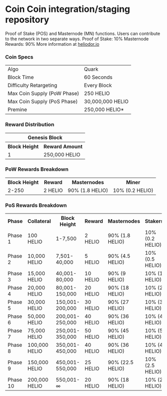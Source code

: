 Coin Coin integration/staging repository
=====================================


Proof of Stake (POS) and Masternode (MN) functions. 
Users can contribute to the network in two separate ways. 
Proof of Stake: 10% 
Masternode Rewards: 90%
More information at [heliodor.io](http://www.heliodor.io) 

### Coin Specs
<table>
<tr><td>Algo</td><td>Quark</td></tr>
<tr><td>Block Time</td><td>60 Seconds</td></tr>
<tr><td>Difficulty Retargeting</td><td>Every Block</td></tr>
<tr><td>Max Coin Supply (PoW Phase)</td><td>250 HELIO</td></tr>
<tr><td>Max Coin Supply (PoS Phase)</td><td>30,000,000 HELIO</td></tr>
<tr><td>Premine</td><td>250,000 HELIO*</td></tr>
</table>


### Reward Distribution

<table>
<th colspan=4>Genesis Block</th>
<tr><th>Block Height</th><th>Reward Amount</th></tr>
<tr><td>1</td><td>250,000 HELIO</td></tr>
</table>

### PoW Rewards Breakdown

<table>
<th>Block Height</th><th>Reward</th><th>Masternodes</th><th>Miner</th>
<tr><td>2-250</td><td>2 HELIO</td><td>90% (1.8 HELIO)</td><td>10% (0.2 HELIO)</td></tr>
</table>

### PoS Rewards Breakdown

<table>
<th>Phase</th><th>Collateral</th><th>Block Height</th><th>Reward</th><th>Masternodes</th><th>Stakers</th>
<tr><td>Phase 1</td><td>100 HELIO</td><td>1-7,500</td><td>2 HELIO</td><td>90% (1.8 HELIO)</td><td>10% (0.2 HELIO)</td></tr>
<tr><td>Phase 2</td><td>10,000 HELIO</td><td>7,501-40,000</td><td>5 HELIO</td><td>90% (4.5 HELIO)</td><td>10% (0.5 HELIO)</td></tr>
<tr><td>Phase 3</td><td>15,000 HELIO</td><td>40,001-80,000</td><td>10 HELIO</td><td>90% (9 HELIO)</td><td>10% (1 HELIO)</td></tr>
<tr><td>Phase 4</td><td>20,000 HELIO</td><td>80,001-150,000</td><td>20 HELIO</td><td>90% (18 HELIO)</td><td>10% (2 HELIO)</td></tr>
<tr><td>Phase 5</td><td>30,000 HELIO</td><td>150,001-200,000</td><td>30 HELIO</td><td>90% (27 HELIO)</td><td>10% (3 HELIO)</td></tr>
<tr><td>Phase 6</td><td>50,000 HELIO</td><td>200,001-250,000</td><td>40 HELIO</td><td>90% (36 HELIO)</td><td>10% (4 HELIO)</td></tr>
<tr><td>Phase 7</td><td>75,000 HELIO</td><td>250,001-350,000</td><td>50 HELIO</td><td>90% (45 HELIO)</td><td>10% (5 HELIO)</td></tr>
<tr><td>Phase 8</td><td>100,000 HELIO</td><td>350,001-450,000</td><td>40 HELIO</td><td>90% (36 HELIO)</td><td>10% (4 HELIO)</td></tr>
<tr><td>Phase 9</td><td>150,000 HELIO</td><td>450,001-550,000</td><td>25 HELIO</td><td>90% (22.5 HELIO)</td><td>10% (2.5 HELIO)</td></tr>
<tr><td>Phase 10</td><td>200,000 HELIO</td><td>550,001-∞</td><td>20 HELIO</td><td>90% (18 HELIO)</td><td>10% (2 HELIO)</td></tr>
</table>
